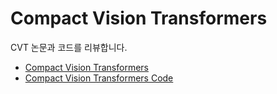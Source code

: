 # Compact Vision Transformers
CVT 논문과 코드를 리뷰합니다.

- [Compact Vision Transformers](CvT.md)
- [Compact Vision Transformers Code](09_code.ipynb)